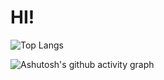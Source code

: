 # HI!



![Top Langs](https://github-readme-stats.vercel.app/api/top-langs/?username=TONG0S)



![Ashutosh's github activity graph](https://github-readme-activity-graph.vercel.app/graph?username=TONG0S)
